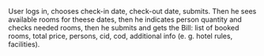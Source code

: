 User logs in, chooses check-in date, check-out date, submits. Then he sees available rooms for theese dates, then he indicates person quantity and checks needed rooms, then he submits and gets the Bill: list of booked rooms, total price, persons, cid, cod, additional info (e. g. hotel rules, facilities).